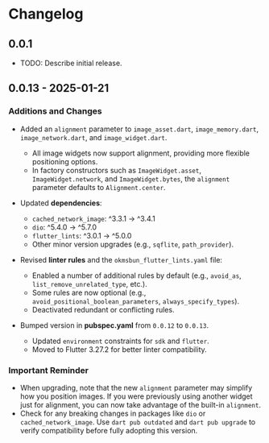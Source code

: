 # Changelog

## 0.0.1

* TODO: Describe initial release.

## 0.0.13 - 2025-01-21

### Additions and Changes

- Added an `alignment` parameter to `image_asset.dart`, `image_memory.dart`, `image_network.dart`, and `image_widget.dart`.
  - All image widgets now support alignment, providing more flexible positioning options.
  - In factory constructors such as `ImageWidget.asset`, `ImageWidget.network`, and `ImageWidget.bytes`, the `alignment` parameter defaults to `Alignment.center`.

- Updated **dependencies**:
  - `cached_network_image`: ^3.3.1 → ^3.4.1  
  - `dio`: ^5.4.0 → ^5.7.0  
  - `flutter_lints`: ^3.0.1 → ^5.0.0  
  - Other minor version upgrades (e.g., `sqflite`, `path_provider`).

- Revised **linter rules** and the `okmsbun_flutter_lints.yaml` file:
  - Enabled a number of additional rules by default (e.g., `avoid_as`, `list_remove_unrelated_type`, etc.).
  - Some rules are now optional (e.g., `avoid_positional_boolean_parameters`, `always_specify_types`).
  - Deactivated redundant or conflicting rules.

- Bumped version in **pubspec.yaml** from `0.0.12` to `0.0.13`.
  - Updated `environment` constraints for `sdk` and `flutter`.
  - Moved to Flutter 3.27.2 for better linter compatibility.

### Important Reminder
- When upgrading, note that the new `alignment` parameter may simplify how you position images. If you were previously using another widget just for alignment, you can now take advantage of the built-in `alignment`.
- Check for any breaking changes in packages like `dio` or `cached_network_image`. Use `dart pub outdated` and `dart pub upgrade` to verify compatibility before fully adopting this version.
